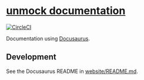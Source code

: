 # [unmock documentation](https://unmock.github.io)

[![CircleCI](https://circleci.com/gh/unmock/unmock.github.io/tree/source.svg?style=svg)](https://circleci.com/gh/unmock/unmock.github.io/tree/source)

Documentation using [Docusaurus](https://docusaurus.io/).

## Development

See the Docusaurus README in [website/README.md](./website/README.md).
